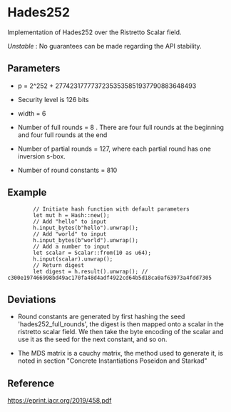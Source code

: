 # Hades252

Implementation of Hades252 over the Ristretto Scalar field.

*Unstable* : No guarantees can be made regarding the API stability.

## Parameters

- p = 2^252 + 27742317777372353535851937790883648493

- Security level is 126 bits

- width = 6

- Number of full rounds = 8 . There are four full rounds at the beginning and four full rounds at the end

- Number of partial rounds = 127, where each partial round has one inversion s-box.

- Number of round constants = 810

## Example
```
        // Initiate hash function with default parameters
        let mut h = Hash::new();
        // Add "hello" to input
        h.input_bytes(b"hello").unwrap();
        // Add "world" to input
        h.input_bytes(b"world").unwrap();
        // Add a number to input
        let scalar = Scalar::from(10 as u64);
        h.input(scalar).unwrap();
        // Return digest
        let digest = h.result().unwrap(); // c300e197466998bd49ac170fa48d4adf4922cd64b5d18ca0af63973a4fdd7305
```
## Deviations

- Round constants are generated by first hashing the seed 'hades252_full_rounds', the digest is then mapped onto a scalar in the ristretto scalar field. We then take the byte encoding of the scalar and use it as the seed for the next constant, and so on.

- The MDS matrix is a cauchy matrix, the method used to generate it, is noted in section "Concrete Instantiations Poseidon and Starkad"

## Reference

https://eprint.iacr.org/2019/458.pdf